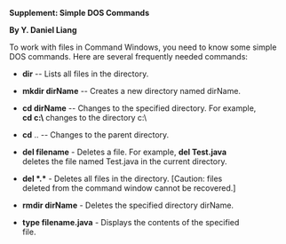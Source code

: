 **Supplement: Simple DOS Commands**

**By Y. Daniel Liang**

To work with files in Command Windows, you need to know some simple DOS
commands. Here are several frequently needed commands:

-   **dir** \-- Lists all files in the directory.

-   **mkdir dirName** \-- Creates a new directory named dirName.

-   **cd dirName** \-- Changes to the specified directory. For example,  
**cd c:\\** changes to the directory c:\\

-   **cd** .. \-- Changes to the parent directory.

-   **del filename** - Deletes a file. For example, **del Test.java**  
deletes the file named Test.java in the current directory.

-   **del \*.\*** - Deletes all files in the directory. \[Caution: files  
deleted from the command window cannot be recovered.\]

-   **rmdir dirName** - Deletes the specified directory dirName.

-   **type filename.java** - Displays the contents of the specified  
file.
